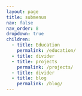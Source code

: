```yaml
---
layout: page
title: submenus
nav: false
nav_order: 8
dropdown: true
children:
  - title: Education
    permalink: /education/
  - title: divider
  - title: projects
    permalink: /projects/
  - title: divider
  - title: blog
    permalink: /blog/
---
```

